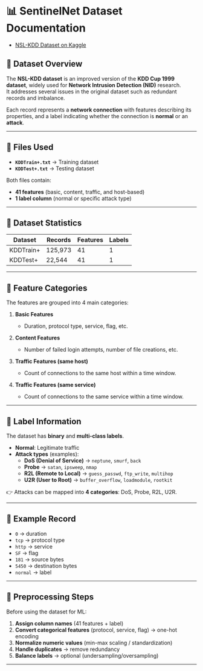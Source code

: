 # 📊 SentinelNet Dataset Documentation

- [NSL-KDD Dataset on Kaggle](https://www.kaggle.com/datasets/hassan06/nslkdd)  

## 📌 Dataset Overview
The **NSL-KDD dataset** is an improved version of the **KDD Cup 1999 dataset**, widely used for **Network Intrusion Detection (NID)** research.  
It addresses several issues in the original dataset such as redundant records and imbalance.  

Each record represents a **network connection** with features describing its properties, and a label indicating whether the connection is **normal** or an **attack**.

---

## 📂 Files Used
- **`KDDTrain+.txt`** → Training dataset  
- **`KDDTest+.txt`** → Testing dataset  

Both files contain:
- **41 features** (basic, content, traffic, and host-based)  
- **1 label column** (normal or specific attack type)  

---

## 📐 Dataset Statistics
| Dataset      | Records | Features | Labels |
|--------------|---------|----------|--------|
| KDDTrain+    | 125,973 | 41       | 1      |
| KDDTest+     | 22,544  | 41       | 1      |

---

## 🧩 Feature Categories
The features are grouped into 4 main categories:

1. **Basic Features**  
   - Duration, protocol type, service, flag, etc.  

2. **Content Features**  
   - Number of failed login attempts, number of file creations, etc.  

3. **Traffic Features (same host)**  
   - Count of connections to the same host within a time window.  

4. **Traffic Features (same service)**  
   - Count of connections to the same service within a time window.  

---

## 🎯 Label Information
The dataset has **binary** and **multi-class labels**.

- **Normal**: Legitimate traffic  
- **Attack types** (examples):  
  - **DoS (Denial of Service)** → `neptune`, `smurf`, `back`  
  - **Probe** → `satan`, `ipsweep`, `nmap`  
  - **R2L (Remote to Local)** → `guess_passwd`, `ftp_write`, `multihop`  
  - **U2R (User to Root)** → `buffer_overflow`, `loadmodule`, `rootkit`  

👉 Attacks can be mapped into **4 categories**: DoS, Probe, R2L, U2R.  

---

## 🔎 Example Record
- `0` → duration  
- `tcp` → protocol type  
- `http` → service  
- `SF` → flag  
- `181` → source bytes  
- `5450` → destination bytes  
- `normal` → label  

---

## 🧮 Preprocessing Steps
Before using the dataset for ML:
1. **Assign column names** (41 features + label)  
2. **Convert categorical features** (protocol, service, flag) → one-hot encoding  
3. **Normalize numeric values** (min-max scaling / standardization)  
4. **Handle duplicates** → remove redundancy  
5. **Balance labels** → optional (undersampling/oversampling)  

---


